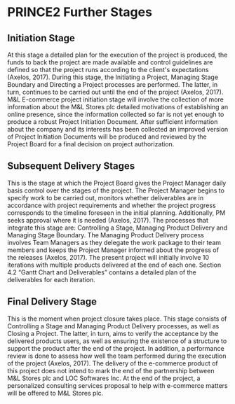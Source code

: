 # PRINCE2 Further Stages

## Initiation Stage

At this stage a detailed plan for the execution of the project is produced, the funds to back the project are made available and control guidelines are defined so that the project runs according to the client's expectations (Axelos, 2017).
During this stage, the Initiating a Project, Managing Stage Boundary and Directing a Project processes are performed. The latter, in turn, continues to be carried out until the end of the project (Axelos, 2017).
M&L E-commerce project initiation stage will involve the collection of more information about the M&L Stores plc detailed motivations of establishing an online presence, since the information collected so far is not yet enough to produce a robust Project Initiation Document. 
After sufficient information about the company and its interests has been collected an improved version of Project Initiation Documents will be produced and reviewed by the Project Board for a final decision on project authorization.

## Subsequent Delivery Stages

This is the stage at which the Project Board gives the Project Manager daily basis control over the stages of the project. The Project Manager begins to specify work to be carried out, monitors whether deliverables are in accordance with project requirements and whether the project progress corresponds to the timeline foreseen in the initial planning. Additionally, PM seeks approval where it is needed (Axelos, 2017).
The processes that integrate this stage are: Controlling a Stage, Managing Product Delivery and Managing Stage Boundary. The Managing Product Delivery process involves Team Managers as they delegate the work package to their team members and keeps the Project Manager informed about the progress of the releases (Axelos, 2017).
The present project will initially involve 10 iterations with multiple products delivered at the end of each one. Section 4.2 “Gantt Chart and Deliverables” contains a detailed plan of the deliverables for each iteration. 

## Final Delivery Stage

This is the moment when project closure takes place. This stage consists of Controlling a Stage and Managing Product Delivery processes, as well as Closing a Project. The latter, in turn, aims to verify the acceptance by the delivered products users, as well as ensuring the existence of a structure to support the product after the end of the project. In addition, a performance review is done to assess how well the team performed during the execution of the project (Axelos, 2017).
The delivery of the e-commerce product of this project does not intend to mark the end of the partnership between M&L Stores plc and LOC Softwares Inc. At the end of the project, a personalized consulting services proposal to help with e-commerce matters will be offered to M&L Stores plc.